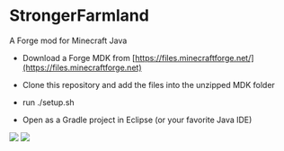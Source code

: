 # StrongerFarmland

A Forge mod for Minecraft Java

- Download a Forge MDK from [https://files.minecraftforge.net/](https://files.minecraftforge.net)

- Clone this repository and add the files into the unzipped MDK folder

- run ./setup.sh

- Open as a Gradle project in Eclipse (or your favorite Java IDE)

 [![](http://cf.way2muchnoise.eu/333875.svg)](https://www.curseforge.com/minecraft/mc-mods/stronger-farmland) 
 [![](http://cf.way2muchnoise.eu/versions/333875.svg)](https://www.curseforge.com/minecraft/mc-mods/stronger-farmland)

